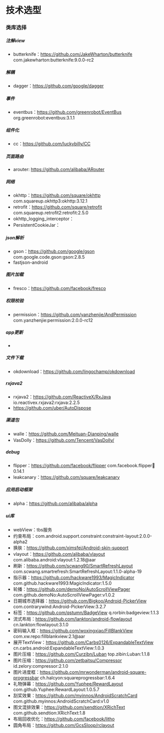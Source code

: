 
# 技术选型


### 类库选择

##### 注解view
- butterknife：https://github.com/JakeWharton/butterknife com.jakewharton:butterknife:9.0.0-rc2

##### 解耦
- dagger：https://github.com/google/dagger

##### 事件
- eventbus：https://github.com/greenrobot/EventBus org.greenrobot:eventbus:3.1.1

##### 组件化
- cc：https://github.com/luckybilly/CC

##### 页面路由
- arouter: https://github.com/alibaba/ARouter

##### 网络
- okhttp：https://github.com/square/okhttp com.squareup.okhttp3:okhttp:3.12.1
- retrofit：https://github.com/square/retrofit com.squareup.retrofit2:retrofit:2.5.0
- okhttp_logging_interceptor：
- PersistentCookieJar：

##### json解析
- gson：https://github.com/google/gson com.google.code.gson:gson:2.8.5
- fastjson-android

##### 图片加载
- fresco：https://github.com/facebook/fresco

##### 权限校验
- permission：https://github.com/yanzhenjie/AndPermission com.yanzhenjie:permission:2.0.0-rc12

##### app更新
-

##### 文件下载
- okdownload：https://github.com/lingochamp/okdownload

##### rxjava2
- rxjava2：https://github.com/ReactiveX/RxJava io.reactivex.rxjava2:rxjava:2.2.5
- https://github.com/uber/AutoDispose

##### 渠道包
- walle：https://github.com/Meituan-Dianping/walle
- VasDolly：https://github.com/Tencent/VasDolly/

##### debug
- flipper：https://github.com/facebook/flipper com.facebook.flipper:flipper:0.14.1
- leakcanary：https://github.com/square/leakcanary

##### 应用启动框架
- alpha：https://github.com/alibaba/alpha

##### ui库
- webView：tbs服务
- 约束布局：com.android.support.constraint:constraint-layout:2.0.0-alpha2
- 换肤：https://github.com/ximsfei/Android-skin-support
- vlayout：https://github.com/alibaba/vlayout com.alibaba.android:vlayout:1.2.18@aar
- 刷新：https://github.com/scwang90/SmartRefreshLayout  com.scwang.smartrefresh:SmartRefreshLayout:1.1.0-alpha-19
- 指示器：https://github.com/hackware1993/MagicIndicator com.github.hackware1993:MagicIndicator:1.5.0
- 轮播：https://github.com/demoNo/AutoScrollViewPager com.github.demoNo:AutoScrollViewPager:v1.0.2
- 日期城市选择器：https://github.com/Bigkoo/Android-PickerView com.contrarywind:Android-PickerView:3.2.7
- 标签：https://github.com/qstumn/BadgeView q.rorbin:badgeview:1.1.3
- 流式布局：https://github.com/lankton/android-flowlayout cn.lankton:flowlayout:3.1.0
- 密码输入框：https://github.com/woxingxiao/FillBlankView com.xw.repo:fillblankview:2.1@aar
- 展开TextView：https://github.com/Carbs0126/ExpandableTextView cn.carbs.android:ExpandableTextView:1.0.3
- 图片压缩：https://github.com/Curzibn/Luban top.zibin:Luban:1.1.8
- 图片压缩：https://github.com/zetbaitsu/Compressor id.zelory:compressor:2.1.0
- 图片进度框：https://github.com/mrwonderman/android-square-progressbar ch.halcyon:squareprogressbar:1.6.4
- 礼物弹幕：https://github.com/Yuphee/RewardLayout com.github.Yuphee:RewardLayout:1.0.5.7
- 刮奖效果：https://github.com/myinnos/AndroidScratchCard com.github.myinnos:AndroidScratchCard:v1.0
- 图文混排效果：https://github.com/sendtion/XRichText com.github.sendtion:XRichText:1.8
- 布局回收优化：https://github.com/facebook/litho
- 圆角布局：https://github.com/GcsSloop/rclayout